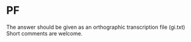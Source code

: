 # PF
The answer should be given as an orthographic transcription file (gi.txt) Short comments are welcome. 
